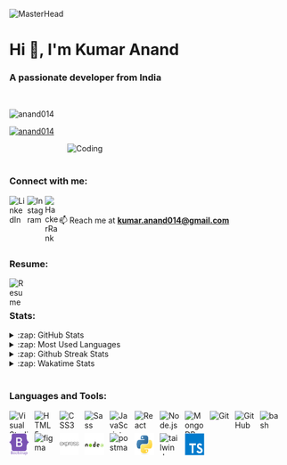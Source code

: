 ![MasterHead](https://i.pinimg.com/originals/16/9c/11/169c11293f5c08a325ee1bbc8a0d4cb8.gif)

<h1 align="left">Hi 👋, I'm Kumar Anand</h1>
<h3 align="left">A passionate developer from India</h3>

<br>
<p align="left"> <img src="https://komarev.com/ghpvc/?username=anand014&label=Profile%20views&color=0e75b6&style=flat" alt="anand014" /> </p>

<p align="left"> <a href="https://github.com/ryo-ma/github-profile-trophy"><img src="https://github-profile-trophy.vercel.app/?username=anand014&theme=algolia" alt="anand014" /></a> </p>

<img align="right" alt="Coding" width="400" src="https://camo.githubusercontent.com/5ddf73ad3a205111cf8c686f687fc216c2946a75005718c8da5b837ad9de78c9/68747470733a2f2f7468756d62732e6766796361742e636f6d2f4576696c4e657874446576696c666973682d736d616c6c2e676966">

<br><br>

<h3 align="left">Connect with me:</h3>

<p align="left">
  <a href="https://www.linkedin.com/in/kumar-anand-97043a178/" target="_blank">
    <img align="left" width="32" alt="LinkedIn" src="https://img.icons8.com/fluency/48/000000/linkedin.png" />
  </a>
    
  <a href="https://www.instagram.com/anand_jhaa/" target="_blank">
    <img align="left" width="32" alt="Instagram" src="https://img.icons8.com/color/48/000000/instagram-new--v1.png" />
  </a>
  
  <a href="https://www.hackerrank.com/kumar_anand014" target="_blank">
    <img align="left" width="25" alt="HackerRank" src="https://img.icons8.com/external-tal-revivo-color-tal-revivo/24/000000/external-hackerrank-is-a-technology-company-that-focuses-on-competitive-programming-logo-color-tal-revivo.png" />
  </a>
</p>

<br><br>
📫 Reach me at **kumar.anand014@gmail.com**

<br>

<h3 align="left">Resume:</h3>
<a align="left" href="https://github.com/Anand014/Documents/blob/main/Resume%20Kumar%20Anand.pdf" target="_blank">
  <img align="left" width="32" alt="Resume" src="https://img.icons8.com/fluency/48/000000/resume.png" />
</a>

<br><br>

### Stats:

<details>
  <summary>:zap: GitHub Stats</summary>
  <br>
  <img alt="GitHub Stats" src="https://github-readme-stats.vercel.app/api?username=anand014&include_all_commits=true&count_private=true&show_icons=true&theme=algolia" />
</details>

<details>
  <summary>:zap: Most Used Languages</summary>
  <br>
  <img alt="Most Used Languages" src="https://github-readme-stats.vercel.app/api/top-langs/?username=anand014&langs_count=10&theme=algolia&layout=compact" />
  <br>
  <i>NOTE: It's just a GitHub metric to determine which languages have the most code on GitHub.</i>
</details>

<details>
  <summary>:zap: Github Streak Stats</summary>
  <br>
  <img alt="Github Streak" src="https://github-readme-streak-stats.herokuapp.com/?user=anand014&theme=algolia" />
</details>

<details>
  <summary>:zap: Wakatime Stats</summary>
  <br>
  <img alt="Wakatime Stats" src="https://github-readme-stats.vercel.app/api/wakatime/?username=anand014&langs_count=10&theme=algolia&layout=compact" />
</details>

<br>

### Languages and Tools:

<p>
  <img align="left" height="40px" width="35px" style="padding-right:10px;" alt="Visual Studio Code"  src="https://cdn.jsdelivr.net/gh/devicons/devicon/icons/vscode/vscode-original.svg" />
  <img align="left" height="40px" width="35px" style="padding-right:10px;" alt="HTML5"  src="https://cdn.jsdelivr.net/gh/devicons/devicon/icons/html5/html5-original.svg" />
  <img align="left" height="40px" width="35px" style="padding-right:10px;" alt="CSS3"  src="https://cdn.jsdelivr.net/gh/devicons/devicon/icons/css3/css3-original.svg" />
  <img align="left" height="40px" width="35px" style="padding-right:10px;" alt="Sass"  src="https://cdn.jsdelivr.net/gh/devicons/devicon/icons/sass/sass-original.svg" />
  <img align="left" height="40px" width="35px" style="padding-right:10px;" alt="JavaScript"  src="https://cdn.jsdelivr.net/gh/devicons/devicon/icons/javascript/javascript-original.svg" />
  <img align="left" height="40px" width="35px" style="padding-right:10px;" alt="React"  src="https://cdn.jsdelivr.net/gh/devicons/devicon/icons/react/react-original.svg" />
  <img align="left" height="40px" width="35px" style="padding-right:10px;" alt="Node.js"  src="https://cdn.jsdelivr.net/gh/devicons/devicon/icons/nodejs/nodejs-original.svg" />
  <img align="left" height="40px" width="35px" style="padding-right:10px;" alt="MongoDB"  src="https://cdn.jsdelivr.net/gh/devicons/devicon/icons/mongodb/mongodb-original.svg" />
  <img align="left" height="40px" width="35px" style="padding-right:10px;" alt="Git"  src="https://cdn.jsdelivr.net/gh/devicons/devicon/icons/git/git-original.svg" />
  <img align="left" height="40px" width="35px" style="padding-right:10px;" alt="GitHub" src="https://img.icons8.com/ios-glyphs/30/000000/github.png" />
  <img align="left" height="40px" width="35px" style="padding-right:10px;" alt="bash" src="https://www.vectorlogo.zone/logos/gnu_bash/gnu_bash-icon.svg" /> 
  <img align="left" height="40px" width="35px" style="padding-right:10px;" alt="bootstrap" src="https://raw.githubusercontent.com/devicons/devicon/master/icons/bootstrap/bootstrap-plain-wordmark.svg" />
    <img align="left" height="40px" width="35px" style="padding-right:10px;" alt="figma" src="https://www.vectorlogo.zone/logos/figma/figma-icon.svg" /> 
  <img align="left" height="40px" width="35px" style="padding-right:10px;" alt="express" src="https://raw.githubusercontent.com/devicons/devicon/master/icons/express/express-original-wordmark.svg" /> 
  <img align="left" height="40px" width="35px" style="padding-right:10px;" alt="nodejs" src="https://raw.githubusercontent.com/devicons/devicon/master/icons/nodejs/nodejs-original-wordmark.svg" />
  <img align="left" height="40px" width="35px" style="padding-right:10px;" alt="postman" src="https://www.vectorlogo.zone/logos/getpostman/getpostman-icon.svg" /> 
  <img align="left" height="40px" width="35px" style="padding-right:10px;" alt="python" src="https://raw.githubusercontent.com/devicons/devicon/master/icons/python/python-original.svg" /> 
  <img align="left" height="40px" width="35px" style="padding-right:10px;" alt="tailwindcss" src="https://www.vectorlogo.zone/logos/tailwindcss/tailwindcss-icon.svg" />
  <img align="left" height="40px" width="35px" style="padding-right:10px;" alt="typescript" src="https://raw.githubusercontent.com/devicons/devicon/master/icons/typescript/typescript-original.svg" />
</p>

<br><br>
